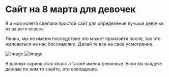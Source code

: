 # Сайт на 8 марта для девочек

Я и мой колега сделали простой сайт для определение лучшой девочки из вашего класса

Лично, мы не имеем последствие что может произойти после, так что жаловаться на нас бессмыслно. Делай те все на своё усмотрение.

![image](https://github.com/user-attachments/assets/6afddccd-844f-408b-8157-76b9115b54fb)
![image](https://github.com/user-attachments/assets/d61f73e9-e25b-4e14-bb07-3a1f4908d7f9)

В данных скриншотах класс а также имена фейковые. Если вы найдете данные по ним то знайте, это совпадение.

